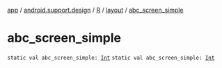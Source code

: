 [app](../../../index.md) / [android.support.design](../../index.md) / [R](../index.md) / [layout](index.md) / [abc_screen_simple](.)

# abc_screen_simple

`static val abc_screen_simple: `[`Int`](https://kotlinlang.org/api/latest/jvm/stdlib/kotlin/-int/index.html)
`static val abc_screen_simple: `[`Int`](https://kotlinlang.org/api/latest/jvm/stdlib/kotlin/-int/index.html)